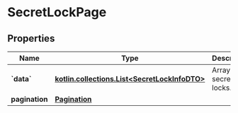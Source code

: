 
# SecretLockPage

## Properties
Name | Type | Description | Notes
------------ | ------------- | ------------- | -------------
**&#x60;data&#x60;** | [**kotlin.collections.List&lt;SecretLockInfoDTO&gt;**](SecretLockInfoDTO.md) | Array of secret locks. | 
**pagination** | [**Pagination**](Pagination.md) |  | 



